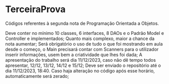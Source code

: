 # TerceiraProva
Códigos referentes à segunda nota de Programação Orientada a Objetos.

Deve conter no mínimo 10 classes, 6 interfaces, 8 DAOs e o Padrão Model e Controller e implementados;
Quanto mais complexo, maior a chance da nota aumentar;
Será obrigatório o uso de tudo o que foi mostrando em aula desde o começo, o Main precisará contar com Scanners para o utilizador inserir informações, usem bem a criatividade que lhes foi dada;
A apresentação do trabalho será dia 11/12/2023, caso não dê tempo todos apresentar, 12/12, 13/12, 14/12 e 15/12;
Deve ser enviado o repositório até o dia 11/12/2023, 18:40. Caso haja alteração no código após esse horário, automaticamente será zerado;

